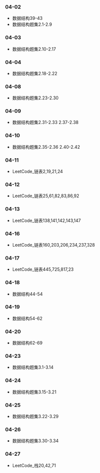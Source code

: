 ### 04-02
* 数据结构39-43
* 数据结构题集2.1-2.9
### 04-03
* 数据结构题集2.10-2.17
### 04-04
* 数据结构题集2.18-2.22
### 04-08
* 数据结构题集2.23-2.30
### 04-09
* 数据结构题集2.31-2.33  2.37-2.38
### 04-10
* 数据结构题集2.35-2.36  2.40-2.42
### 04-11
* LeetCode_链表2,19,21,24
### 04-12
* LeetCode_链表25,61,82,83,86,92
### 04-13
* LeetCode_链表138,141,142,143,147
### 04-16
* LeetCode_链表160,203,206,234,237,328
### 04-17
* LeetCode_链表445,725,817,23
### 04-18
* 数据结构44-54
### 04-19
* 数据结构54-62
### 04-20
* 数据结构62-69
### 04-23
* 数据结构题集3.1-3.14
### 04-24
* 数据结构题集3.15-3.21
### 04-25
* 数据结构题集3.22-3.29
### 04-26
* 数据结构题集3.30-3.34
### 04-27
* LeetCode_栈20,42,71